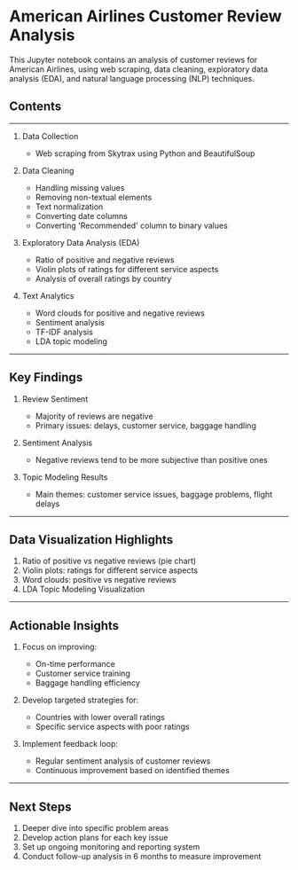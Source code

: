 # American Airlines Customer Review Analysis

This Jupyter notebook contains an analysis of customer reviews for American Airlines, using web scraping, data cleaning, exploratory data analysis (EDA), and natural language processing (NLP) techniques.

## Contents

---

1. Data Collection
   - Web scraping from Skytrax using Python and BeautifulSoup

2. Data Cleaning
   - Handling missing values
   - Removing non-textual elements
   - Text normalization
   - Converting date columns
   - Converting 'Recommended' column to binary values

3. Exploratory Data Analysis (EDA)
   - Ratio of positive and negative reviews
   - Violin plots of ratings for different service aspects
   - Analysis of overall ratings by country

4. Text Analytics
   - Word clouds for positive and negative reviews
   - Sentiment analysis
   - TF-IDF analysis
   - LDA topic modeling

---

## Key Findings

1. Review Sentiment
   - Majority of reviews are negative
   - Primary issues: delays, customer service, baggage handling

2. Sentiment Analysis
   - Negative reviews tend to be more subjective than positive ones

3. Topic Modeling Results
   - Main themes: customer service issues, baggage problems, flight delays

---

## Data Visualization Highlights

1. Ratio of positive vs negative reviews (pie chart)
2. Violin plots: ratings for different service aspects
3. Word clouds: positive vs negative reviews
4. LDA Topic Modeling Visualization

---

## Actionable Insights

1. Focus on improving:
   - On-time performance
   - Customer service training
   - Baggage handling efficiency

2. Develop targeted strategies for:
   - Countries with lower overall ratings
   - Specific service aspects with poor ratings

3. Implement feedback loop:
   - Regular sentiment analysis of customer reviews
   - Continuous improvement based on identified themes

---

## Next Steps

1. Deeper dive into specific problem areas
2. Develop action plans for each key issue
3. Set up ongoing monitoring and reporting system
4. Conduct follow-up analysis in 6 months to measure improvement